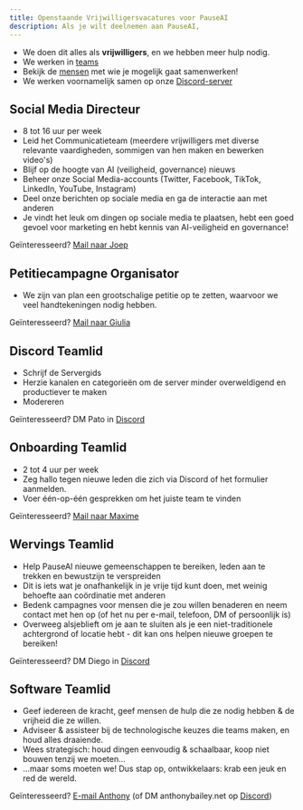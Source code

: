 ```yaml
---
title: Openstaande Vrijwilligersvacatures voor PauseAI
description: Als je wilt deelnemen aan PauseAI,
---
```


- We doen dit alles als **vrijwilligers**, en we hebben meer hulp nodig.
- We werken in [teams](/teams)
- Bekijk de [mensen](/people) met wie je mogelijk gaat samenwerken!
- We werken voornamelijk samen op onze [Discord-server](https://discord.gg/2XXWXvErfA)

## Social Media Directeur

- 8 tot 16 uur per week
- Leid het Communicatieteam (meerdere vrijwilligers met diverse relevante vaardigheden, sommigen van hen maken en bewerken video's)
- Blijf op de hoogte van AI (veiligheid, governance) nieuws
- Beheer onze Social Media-accounts (Twitter, Facebook, TikTok, LinkedIn, YouTube, Instagram)
- Deel onze berichten op sociale media en ga de interactie aan met anderen
- Je vindt het leuk om dingen op sociale media te plaatsen, hebt een goed gevoel voor marketing en hebt kennis van AI-veiligheid en governance!

Geïnteresseerd? [Mail naar Joep](mailto:joep@pauseai.info)

## Petitiecampagne Organisator

- We zijn van plan een grootschalige petitie op te zetten, waarvoor we veel handtekeningen nodig hebben.

Geïnteresseerd? [Mail naar Giulia](mailto:giulia@pausai.info)

## Discord Teamlid

- Schrijf de Servergids
- Herzie kanalen en categorieën om de server minder overweldigend en productiever te maken
- Modereren

Geïnteresseerd? DM Pato in [Discord](https://discord.gg/y9hdAjD83e)

## Onboarding Teamlid

- 2 tot 4 uur per week
- Zeg hallo tegen nieuwe leden die zich via Discord of het formulier aanmelden.
- Voer één-op-één gesprekken om het juiste team te vinden

Geïnteresseerd? [Mail naar Maxime](mailto:maxime@pausai.info)

## Wervings Teamlid

- Help PauseAI nieuwe gemeenschappen te bereiken, leden aan te trekken en bewustzijn te verspreiden
- Dit is iets wat je onafhankelijk in je vrije tijd kunt doen, met weinig behoefte aan coördinatie met anderen
- Bedenk campagnes voor mensen die je zou willen benaderen en neem contact met hen op (of het nu per e-mail, telefoon, DM of persoonlijk is)
- Overweeg alsjeblieft om je aan te sluiten als je een niet-traditionele achtergrond of locatie hebt - dit kan ons helpen nieuwe groepen te bereiken!

Geïnteresseerd? DM Diego in [Discord](https://discord.gg/y9hdAjD83e)

## Software Teamlid

- Geef iedereen de kracht, geef mensen de hulp die ze nodig hebben &amp; de vrijheid die ze willen.
- Adviseer &amp; assisteer bij de technologische keuzes die teams maken, en houd alles draaiende.
- Wees strategisch: houd dingen eenvoudig &amp; schaalbaar, koop niet bouwen tenzij we moeten...
- ...maar soms moeten we! Dus stap op, ontwikkelaars: krab een jeuk en red de wereld.

Geïnteresseerd? [E-mail Anthony](mailto:anthony@pausai.info) (of DM anthonybailey.net op [Discord](https://discord.gg/y9hdAjD83e))
